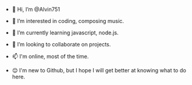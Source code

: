 - 👋 Hi, I’m @Alvin751
- 👀 I’m interested in coding, composing music.
- 🌱 I’m currently learning javascript, node.js.
- 💞️ I’m looking to collaborate on projects.
- 📫 I'm online, most of the time.


- 😌 I'm new to Github, but I hope I will get better at knowing what to do here.
<!---
Alvin751/Alvin751 is a ✨ special ✨ repository because its `README.md` (this file) appears on your GitHub profile.
You can click the Preview link to take a look at your changes.
--->
